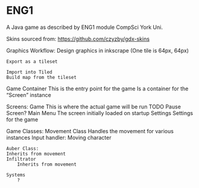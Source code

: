 # ENG1
A Java game as described by ENG1 module CompSci York Uni.

Skins sourced from: https://github.com/czyzby/gdx-skins

Graphics Workflow:
    Design graphics in inkscrape
    (One tile is 64px, 64px)
    
    Export as a tileset

    Import into Tiled
    Build map from the tileset



Game Container 
    This is the entry point for the game
    Is a container for the “Screen” instance

Screens:
    Game
        This is where the actual game will be run
        TODO Pause Screen?
    Main Menu
        The screen initially loaded on startup
    Settings
        Settings for the game




Game Classes:
    Movement Class
        Handles the movement for various instances
    Input handler:
        Moving character

    Auber Class:
    Inherits from movement
    Infiltrator
        Inherits from movement

    Systems
        ?
